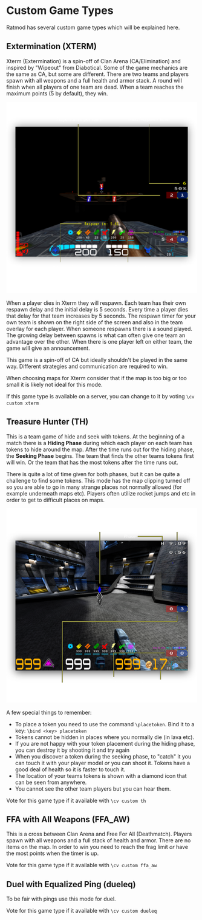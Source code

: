 # Custom Game Types

Ratmod has several custom game types which will be explained here.

## Extermination (XTERM)
Xterm (Extermination) is a spin-off of Clan Arena (CA/Elimination) and inspired by "Wipeout" from Diabotical. Some of the game mechanics are the same as CA, but some are different. There are two teams and players spawn with all weapons and a full health and armor stack. A round will finish when all players of one team are dead. When a team reaches the maximum points (5 by default), they win. 

![xterm screenshot](images/screenshots/xterm.svg)

When a player dies in Xterm they will respawn. Each team has their own respawn delay and the initial delay is 5 seconds. Every time a player dies that delay for that team increases by 5 seconds. The respawn timer for your own team is shown on the right side of the screen and also in the team overlay for each player. When someone respawns there is a sound played. The growing delay between spawns is what can often give one team an advantage over the other. When there is one player left on either team, the game will give an announcement. 

This game is a spin-off of CA but ideally shouldn't be played in the same way. Different strategies and communication are required to win. 

When choosing maps for Xterm consider that if the map is too big or too small it is likely not ideal for this mode. 

If this game type is available on a server, you can change to it by voting `\cv custom xterm`



## Treasure Hunter (TH)

This is a team game of hide and seek with tokens. At the beginning of a match there is a **Hiding Phase** during which each player on each team has tokens to hide around the map. After the time runs out for the hiding phase, the **Seeking Phase** begins. The team that finds the other teams tokens first will win. Or the team that has the most tokens after the time runs out. 

There is quite a lot of time given for both phases, but it can be quite a challenge to find some tokens. This mode has the map clipping turned off so you are able to go in many strange places not normally allowed (for example underneath maps etc). Players often utilize rocket jumps and etc in order to get to difficult places on maps. 

![Treasure Hunter HUD](images/screenshots/th-screenshot.png)

A few special things to remember:

- To place a token you need to use the command `\placetoken`. Bind it to a key: `\bind <key> placetoken` 
- Tokens cannot be hidden in places where you normally die (in lava etc). 
- If you are not happy with your token placement during the hiding phase, you can destroy it by shooting it and try again
- When you discover a token during the seeking phase, to "catch" it you can touch it with your player model *or* you can shoot it. Tokens have a good deal of health so it is faster to touch it. 
- The location of your teams tokens is shown with a diamond icon that can be seen from anywhere.
- You cannot see the other team players but you can hear them.

Vote for this game type if it available with `\cv custom th`


## FFA with All Weapons (FFA_AW)

This is a cross between Clan Arena and Free For All (Deathmatch). Players spawn with all weapons and a full stack of health and armor. There are no items on the map. In order to win you need to reach the frag limit *or* have the most points when the timer is up. 

Vote for this game type if it available with `\cv custom ffa_aw`


## Duel with Equalized Ping (dueleq)

To be fair with pings use this mode for duel. 

Vote for this game type if it available with `\cv custom dueleq`
